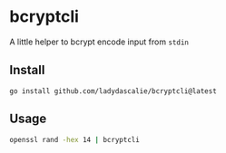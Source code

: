 # bcryptcli

A little helper to bcrypt encode input from `stdin`

## Install

```
go install github.com/ladydascalie/bcryptcli@latest
```

## Usage

```bash
openssl rand -hex 14 | bcryptcli
```
